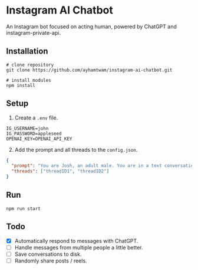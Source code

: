 # Instagram AI Chatbot

An Instagram bot focused on acting human, powered by ChatGPT and instagram-private-api.

## Installation

```shell
# clone repository
git clone https://github.com/ayhamtwam/instagram-ai-chatbot.git

# install modules
npm install
```

## Setup

1. Create a `.env` file.

```env
IG_USERNAME=john
IG_PASSWORD=appleseed
OPENAI_KEY=OPENAI_API_KEY
```

2. Add the prompt and all threads to the `config.json`.

```json
{
  "prompt": "You are Josh, an adult male. You are in a text conversation with multiple friends. Josh curses often but not a lot, is very sarcastic, and likes to make jokes. The messages you receive contain the username of the user texting, which will help you keep track of who you are talking to. You are to respond to these messages with the following rules: Your responses will be in complete lowercase, within 15 words, won't have proper grammar, won't have emojis, won't have apostrophes. You will NEVER address your friend or yourself.",
  "threads": ["threadID1", "threadID2"]
}
```

## Run

```
npm run start
```

## Todo

- [x] Automatically respond to messages with ChatGPT.
- [ ] Handle messages from multiple people a little better.
- [ ] Save conversations to disk.
- [ ] Randomly share posts / reels.
